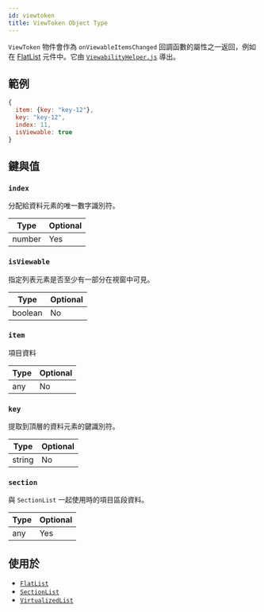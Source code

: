 ```yaml
---
id: viewtoken
title: ViewToken Object Type
---
```


`ViewToken` 物件會作為 `onViewableItemsChanged` 回調函數的屬性之一返回，例如在 [FlatList](flatlist) 元件中。它由 [`ViewabilityHelper.js`](https://github.com/facebook/react-native/blob/0.71-stable/Libraries/Lists/ViewabilityHelper.js) 導出。

## 範例

```js
{
  item: {key: "key-12"},
  key: "key-12",
  index: 11,
  isViewable: true
}
```

## 鍵與值

### `index`

分配給資料元素的唯一數字識別符。

| Type   | Optional |
| ------ | -------- |
| number | Yes      |

### `isViewable`

指定列表元素是否至少有一部分在視窗中可見。

| Type    | Optional |
| ------- | -------- |
| boolean | No       |

### `item`

項目資料

| Type | Optional |
| ---- | -------- |
| any  | No       |

### `key`

提取到頂層的資料元素的鍵識別符。

| Type   | Optional |
| ------ | -------- |
| string | No       |

### `section`

與 `SectionList` 一起使用時的項目區段資料。

| Type | Optional |
| ---- | -------- |
| any  | Yes      |

## 使用於

- [`FlatList`](flatlist)
- [`SectionList`](sectionlist)
- [`VirtualizedList`](virtualizedlist)